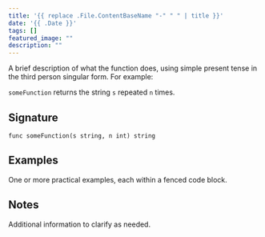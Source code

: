 ```yaml
---
title: '{{ replace .File.ContentBaseName "-" " " | title }}'
date: '{{ .Date }}'
tags: []
featured_image: ""
description: ""
---
```


A brief description of what the function does, using simple present tense in the third person singular form. For example:

`someFunction` returns the string `s` repeated `n` times.

## Signature

```text
func someFunction(s string, n int) string
```

## Examples

One or more practical examples, each within a fenced code block.

## Notes

Additional information to clarify as needed.